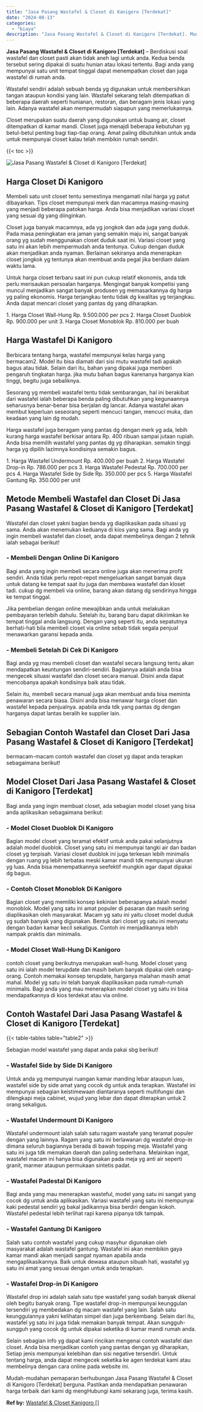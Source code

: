 ```yaml
---
title: "Jasa Pasang Wastafel & Closet di Kanigoro [Terdekat]"
date: "2024-08-13"
categories: 
  - "biaya"
description: "Jasa Pasang Wastafel & Closet di Kanigoro [Terdekat]. Mudah-mudahan pemaparan berhubungan Jasa Pasang Wastafel & Closet di Kanigoro [Terdekat] berguna. Pas..."
---
```


**Jasa Pasang Wastafel & Closet di Kanigoro \[Terdekat\]** – Berdiskusi soal wastafel dan closet pasti akan tidak aneh lagi untuk anda. Kedua benda tersebut sering dipakai di suatu hunian atau lokasi tertentu. Bagi anda yang mempunyai satu unit tempat tinggal dapat menempatkan closet dan juga wastafel di rumah anda.

Wastafel sendiri adalah sebuah benda yg digunakan untuk membersihkan tangan ataupun kondisi yang lain. Wastafel sekarang telah ditempatkan di beberapa daerah seperti hunianan, restoran, dan beragam jenis lokasi yang lain. Adanya wastafel akan mempermudah siapapun yang memerlukannya.

Closet merupakan suatu daerah yang digunakan untuk buang air, closet ditempatkan di kamar mandi. Closet juga menajdi beberapa kebutuhan yg betul-betul penting bagi tiap-tiap orang. Amat paling dibutuhkan untuk anda untuk mempunyai closet kalau telah membikin rumah sendiri.

{{< toc >}}

![Jasa Pasang Wastafel & Closet di Kanigoro [Terdekat]](/images/wastafel-closet-murah49.png)

## Harga Closet Di Kanigoro

Membeli satu unit closet tentu semestinya mengamati nilai harga yg patut dibayarkan. Tips closet mempunyai merk dan macamnya masing-masing yang menjadi beberapa patokan harga. Anda bisa menjadikan variasi closet yang sesuai dg yang diinginkan.

Closet juga banyak macamnya, ada yg jongkok dan ada juga yang duduk. Pada masa peningkatan era jaman yang semakin maju ini, sangat banyak orang yg sudah menggunakan closet duduk saat ini. Variasi closet yang satu ini akan lebih mempermudah anda tentunya. Cukup dengan duduk akan menjadikan anda nyaman. Berlainan sekiranya anda menerapkan closet jongkok yg tentunya akan membuat anda pegal jika berdiam dalam waktu lama.

Untuk harga closet terbaru saat ini pun cukup relatif ekonomis, anda tdk perlu merisaukan persoalan harganya. Mengingat banyak kompetisi yang muncul menjadikan sangat banyak produsen yg memasarkannya dg harga yg paling ekonomis. Harga terjangkau tentu tidak dg kwalitas yg terjangkau. Anda dapat mencari closet yang pantas dg yang diharapkan.

1\. Harga Closet Wall-Hung Rp. 9.500.000 per pcs 2. Harga Closet Duoblok Rp. 900.000 per unit 3. Harga Closet Monoblok Rp. 810.000 per buah

## Harga Wastafel Di Kanigoro

Berbicara tentang harga, wastafel mempunyai kelas harga yang bermacam2. Model itu bisa diamati dari sisi mutu wastafel tadi apakah bagus atau tidak. Selain dari itu, bahan yang dipakai juga memberi pengaruh tingkatan harga. jika mutu bahan bagus karenanya harganya kian tinggi, begitu juga sebaliknya.

Sesorang yg membeli wastafel tentu tidak sembarangan, hal ini berakibat dari wastafel ialah beberapa benda paling dibutuhkan yang kegunaannya seharusnya benar-benar bisa berjalan dg lancar. Adanya wastafel akan membut keperluan seseorang seperti mencuci tangan, mencuci muka, dan keadaan yang lain dg mudah.

Harga wastafel juga beragam yang pantas dg dengan merk yg ada, lebih kurang harga wastafel berkisar antara Rp. 400 ribuan sampai jutaan rupiah. Anda bisa memilih wastafel yang pantas dg yg diharapkan. semakin tinggi harga yg dipilih lazimnya kondisinya semakin bagus.

1\. Harga Wastafel Undermount Rp. 400.000 per buah 2. Harga Wastafel Drop-in Rp. 786.000 per pcs 3. Harga Wastafel Pedestal Rp. 700.000 per pcs 4. Harga Wastafel Side by Side Rp. 350.000 per pcs 5. Harga Wastafel Gantung Rp. 350.000 per unit

## Metode Membeli Wastafel dan Closet Di Jasa Pasang Wastafel & Closet di Kanigoro \[Terdekat\]

Wastafel dan closet yakni bagian benda yg diaplikasikan pada situasi yg sama. Anda akan menemukan keduanya di kios yang sama. Bagi anda yg ingin membeli wastafel dan closet, anda dapat membelinya dengan 2 tehnik ialah sebagai berikut!

### \- Membeli Dengan Online Di Kanigoro

Bagi anda yang ingin membeli secara online juga akan menerima profit sendiri. Anda tidak perlu repot-repot mengeluarkan sangat banyak daya untuk datang ke tempat saat itu juga dan membawa wastafel dan kloset tadi. cukup dg membeli via online, barang akan datang dg sendirinya hingga ke tempat tinggal.

Jika pembelian dengan online mewajibkan anda untuk melakukan pembayaran terlebih dahulu. Setelah itu, barang baru dapat dikirimkan ke tempat tinggal anda langsung. Dengan yang seperti itu, anda sepatutnya berhati-hati bila membeli closet via online sebab tidak segala penjual menawarkan garansi kepada anda.

### \- Membeli Setelah Di Cek Di Kanigoro

Bagi anda yg mau membeli closet dan wastafel secara langsung tentu akan mendapatkan keuntungan sendiri-sendiri. Bagiannya adalah anda bisa mengecek situasi wastafel dan closet secara manual. Disini anda dapat mencobanya apakah kondisinya baik atau tidak.

Selain itu, membeli secara manual juga akan membuat anda bisa meminta penawaran secara biasa. Disini anda bisa menawar harga closet dan wastafel kepada penjualnya. apabila anda tdk yang pantas dg dengan harganya dapat lantas beralih ke supplier lain.

## Sebagian Contoh Wastafel dan Closet Dari Jasa Pasang Wastafel & Closet di Kanigoro \[Terdekat\]

bermacam-macam contoh wastafel dan closet yg dapat anda terapkan sebagaimana berikut!

## Model Closet Dari Jasa Pasang Wastafel & Closet di Kanigoro \[Terdekat\]

Bagi anda yang ingin membuat closet, ada sebagian model closet yang bisa anda aplikasikan sebagaimana berikut:

### \- Model Closet Duoblok Di Kanigoro

Bagian model closet yang teramat efektif untuk anda pakai selanjutnya adalah model duoblok. Closet yang satu ini mempunyai tangki air dan badan closet yg terpisah. Variasi closet duoblok ini juga terkesan lebih minimalis dengan ruang yg lebih terbatas meski kamar mandi tdk mempunyai ukuran yg luas. Anda bisa menempatkannya seefektif mungkin agar dapat dipakai dg bagus.

### \- Contoh Closet Monoblok Di Kanigoro

Bagian closet yang memiliki konsep kekinian beberapanya adalah model monoblok. Model yang satu ini amat populer di pasaran dan masih sering diaplikasikan oleh masyarakat. Macam yg satu ini yaitu closet model duduk yg sudah banyak yang digunakan. Bentuk dari closet yg satu ini menyatu dengan badan kamar kecil sekaligus. Contoh ini menjadikannya lebih nampak praktis dan minimalis.

### \- Model Closet Wall-Hung Di Kanigoro

contoh closet yang berikutnya merupakan wall-hung. Model closet yang satu ini ialah model terupdate dan masih belum banyak dipakai oleh orang-orang. Contoh memakai konsep terupdate, harganya malahan masih amat mahal. Model yg satu ini telah banyak diaplikasikan pada rumah-rumah minimalis. Bagi anda yang mau menerapkan model closet yg satu ini bisa mendapatkannya di kios terdekat atau via online.

## Contoh Wastafel Dari Jasa Pasang Wastafel & Closet di Kanigoro \[Terdekat\]

{{< table-tables table="table2" >}}

Sebagian model wastafel yang dapat anda pakai sbg berikut!

### \- Wastafel Side by Side Di Kanigoro

Untuk anda yg mempunyai ruangan kamar manding lebar ataupun luas, wastafel side by side amat yang cocok dg untuk anda terapkan. Wastafel ini mempunyai sebagian keistimewaan diantaranya seperti multifungsi dan dilengkapi meja cabinet, wujud yang lebar dan dapat diterapkan untuk 2 orang sekaligus.

### \- Wastafel Undermount Di Kanigoro

Wastafel undermount ialah salah satu ragam wastafe yang teramat populer dengan yang lainnya. Ragam yang satu ini berlawanan dg wastafel drop-in dimana seluruh bagiannya berada di bawah topping meja. Wastafel yang satu ini juga tdk memakan daerah dan paling sederhana. Melainkan ingat, wastafel macam ini hanya bisa digunakan pada meja yg anti air seperti granit, marmer ataupun permukaan sintetis padat.

### \- Wastafel Padestal Di Kanigoro

Bagi anda yang mau menerapkan wasteful, model yang satu ini sangat yang cocok dg untuk anda aplikasikan. Variasi wastafel yang satu ini mempunyai kaki pedestal sendiri yg bakal jadikannya bisa berdiri dengan kokoh. Wastafel pedestal lebih terlihat rapi karena pipanya tdk tampak.

### \- Wastafel Gantung Di Kanigoro

Salah satu contoh wastafel yang cukup masyhur digunakan oleh masyarakat adalah wastafel gantung. Wastafel ini akan membikin gaya kamar mandi akan menjadi sangat nyaman apabila anda mengaplikasikannya. Baik untuk dewasa ataupun sibuah hati, wastafel yg satu ini amat yang sesuai dengan untuk anda terapkan.

### \- Wastafel Drop-in Di Kanigoro

Wastafel drop ini adalah salah satu tipe wastafel yang sudah banyak dikenal oleh begitu banyak orang. Tipe wastafel drop-in mempunyai keunggulan tersendiri yg membedakan dg macam wastafel yang lain. Salah satu keunggulannya yakni kelihatan simpel dan juga berkembang. Selain dari itu, wastafel yg satu ini juga tidak memakan banyak tempat. Akan sungguh-sungguh yang cocok dg untuk dipakai seketika di kamar mandi rumah anda.

Selain sebagian info yg dapat kami rincikan mengenai contoh wastafel dan closet. Anda bisa menjadikan contoh yang pantas dengan yg diharapkan, Setiap jenis mempunyai kelebihan dan sisi negative tersendiri. Untuk tentang harga, anda dapat mengecek seketika ke agen terdekat kami atau membelinya dengan cara online pada website ini.

Mudah-mudahan pemaparan berhubungan Jasa Pasang Wastafel & Closet di Kanigoro \[Terdekat\] berguna. Pastikan anda mendapatkan penawaran harga terbaik dari kami dg mengHubungi kami sekarang juga, terima kasih.

**Ref by:** [Wastafel & Closet Kanigoro []](https://id.wikipedia.org/wiki/Wastafel)
